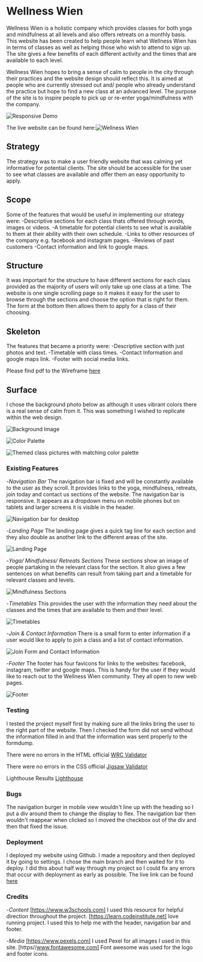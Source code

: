 # Wellness Wien

Wellness Wien is a holistic company which provides classes for both yoga and mindfulness at all levels and also offers retreats on a monthly basis. This website has been created to help people learn what Wellness Wien has in terms of classes as well as helping those who wish to attend to sign up. The site gives a few benefits of each different activity and the times that are available to each level.

Wellness Wien hopes to bring a sense of calm to people in the city through their practices and the website design should reflect this. It is aimed at people who are currently stressed out and/ people who already understand the practice but hope to find a new class at an advanced level. The purpose of the site is to inspire people to pick up or re-enter yoga/mindfulness with the company.

![Responsive Demo](/documentation/readme-images/responsive-demo.png)

The live website can be found here:![Wellness Wien](http://emm-aah.github.io/wellness-wien/)

## Strategy

The strategy was to make a user friendly website that was calming yet informative for potential clients. The site should be accessible for the user to see what classes are available and offer them an easy opportunity to apply.

## Scope

Some of the features that would be useful in implementing our strategy were:
-Descriptive sections for each class thats offered through words, images or videos.
-A timetable for potential clients to see what is available to them at their ability with their own schedule.
-Links to other resources of the company e.g. facebook and instagram pages.
-Reviews of past customers
-Contact information and link to google maps.

## Structure

It was important for the structure to have different sections for each class provided as the majority of users will only take up one class at a time. The website is one single scrolling page so it makes it easy for the user to browse through the sections and choose the option that is right for them. The form at the bottom then allows them to apply for a class of their choosing.

## Skeleton

The features that became a priority were:
-Descriptive section with just photos and text.
-Timetable with class times.
-Contact Information and google maps link.
-Footer with social media links.

Please find pdf to the Wireframe [here](/documentation/Wellness-Wien-Wireframe.pdf)

## Surface

I chose the background photo below as although it uses vibrant colors there is a real sense of calm from it. This was something I wished to replicate within the web design.

![Background Image](/documentation//readme-images/woods-image-small.jpg)

![Color Palette](/documentation//readme-images/color-palette.png)

![Themed class pictures with matching color palette](/documentation/readme-images/pexels-elina-fairytale-3823187%20copy.jpg)

### Existing Features

-_Navigation Bar_
The navigation bar is fixed and will be constantly available to the user as they scroll. It provides links to the yoga, mindfulness, retreats, join today and contact us sections of the website. The navigation bar is responsive. It appears as a dropdown menu on mobile phones but on tablets and larger screens it is visible in the header.

![Navigation bar for desktop](/readme-images/nav-bar-desktop.png)

-_Landing Page_
The landing page gives a quick tag line for each section and they also double as another link to the different areas of the site.

![Landing Page](/documentation/readme-images/landing-page.png)

-_Yoga/ Mindfulness/ Retreats Sections_
These sections show an image of people partaking in the relevant class for the section. It also gives a few sentences on what benefits can result from taking part and a timetable for relevant classes and levels.

![Mindfulness Sections](/documentation/readme-images/mindulness-section.png)

-_Timetables_
This provides the user with the information they need about the classes and the times that are available to them and their level.

![Timetables](/documentation/readme-images/timetable.png)

-_Join & Contact Information_
There is a small form to enter information if a user would like to apply to join a class and a list of contact information.

![Join Form and Contact Information](/documentation/readme-images/contact-info-and-join.png)

-_Footer_
The footer has four favicons for links to the websites: facebook, instagram, twitter and google maps. This is handy for the user if they would like to reach out to the Wellness Wien community. They all open to new web pages.

![Footer](/documentation/readme-images/Footer.png)

### Testing

I tested the project myself first by making sure all the links bring the user to the right part of the website. Then I checked the form did not send without the information filled in and that the information was sent properly to the formdump.

There were no errors in the HTML official [WRC Validator](https://validator.w3.org/nu/?doc=https%3A%2F%2Femm-aah.github.io%2Fwellness-wien%2F)

There were no errors in the CSS official [Jigsaw Validator](https://jigsaw.w3.org/css-validator/validator?uri=https%3A%2F%2Femm-aah.github.io%2Fwellness-wien%2F&profile=css3svg&usermedium=all&warning=1&vextwarning=&lang=en)

Lighthouse Results [Lighthouse](/documentation/readme-images/lighthouse.png)

### Bugs

The navigation burger in mobile view wouldn't line up with the heading so I put a div around them to change the display to flex. The navigation bar then wouldn't reappear when clicked so I moved the checkbox out of the div and then that fixed the issue.

### Deployment

I deployed my website using Github. I made a repository and then deployed it by going to settings. I chose the main branch and then waited for it to deploy. I did this about half way through my project so I could fix any errors that occur with deployment as early as possible. The live link can be found [here](https://emm-aah.github.io/wellness-wien/)

### Credits

-_Content_
[https://www.w3schools.com] I used this resource for helpful direction throughout the project.
[https://learn.codeinstitute.net] love running project. I used this to help me with the header, navigation bar and footer.

-_Media_
[https://www.pexels.com] I used Pexel for all images I used in this site.
[https//www.fontawesome.com] Font awesome was used for the logo and footer icons.
